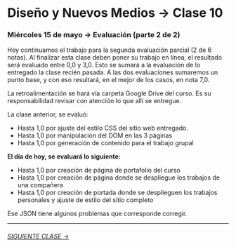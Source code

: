 # Diseño y Nuevos Medios → Clase 10 

### Miércoles 15 de mayo → Evaluación (parte 2 de 2)

Hoy continuamos el trabajo para la segunda evaluación parcial (2 de 6 notas). Al finalizar esta clase deben poner su trabajo en línea, el resultado será evaluado entre 0,0 y 3,0. Esto se sumará a la evaluación de lo entregado la clase recién pasada. A las dos evaluaciones sumaremos un punto base, y con eso resultará, en el mejor de los casos, en nota 7,0.

La retroalimentación se hará vía carpeta Google Drive del curso. Es su responsabilidad revisar con atención lo que allí se entregue. 

La clase anterior, se evaluó:

- Hasta 1,0 por ajuste del estilo CSS del sitio web entregado. 
- Hasta 1,0 por manipulación del DOM en las 3 páginas
- Hasta 1,0 por generación de contenido para el trabajo grupal

**El día de hoy, se evaluará lo siguiente:** 

- Hasta 1,0 por creación de página de portafolio del curso 
- Hasta 1,0 por creación de página donde se despliegue los trabajos de una compañera
- Hasta 1,0 por creación de portada donde se desplieguen los trabajos personales y ajuste de estilo del sitio completo


Ese JSON tiene algunos problemas que corresponde corregir.

- - - - - - - 

###### [SIGUIENTE CLASE →](https://github.com/profesorfaco/dno037-2019/tree/gh-pages/clase-11)
